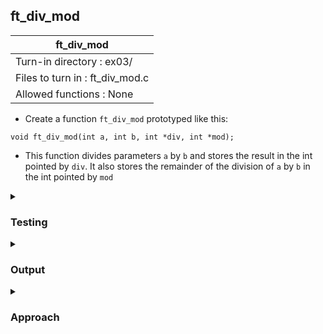 ## ft_div_mod

|               ft_div_mod        |
|---------------------------------|
| Turn-in directory : ex03/       |
| Files to turn in : ft_div_mod.c |
| Allowed functions : None       |

- Create a function <code>ft_div_mod</code> prototyped like this:
```
void ft_div_mod(int a, int b, int *div, int *mod);
```
- This function divides parameters <code>a</code> by <code>b</code> and stores the result in the int pointed by <code>div</code>. It also stores the remainder of the division of <code>a</code> by <code>b</code> in the int pointed by <code>mod</code>

<details>
<summary><h3>Testing</h3></summary>

<pre><code>#include &ltstdio.h&gt
int	main(void)
{
	int	div;
	int	mod;

	ft_div_mod(10, 3, &div, &mod);
	printf("div: %d\n", div);
	printf("mod: %d\n", mod);
	return (0);
} </pre></code>

See [testing file](main.c)

</details>

<details>
<summary><h3>Output</h3></summary>

<pre><code>div: 3
mod: 1</code></pre>

</details>

<details>
<summary><h3>Approach</h3></summary>

Even though the <code>ft_div_mod</code> function in this <a href=ft_div_mod.c>exercise</a> does not return any value, it is able to return the results of division and modulus back to the <code>main</code> function due to the use of pointers. 

Specifically, in the <code>main</code> function, <code>div</code> and <code>mod</code> are declared and their addresses passed into <code>ft_div_mod</code>. Within <code>ft_div_mod</code>, we simply have to make sure that the results of division and modulus are passed to the values of the <code>div</code> and <code>mod</code> pointers. We are able to 'return' two integers even though this function is declared to not return anything at all!

One thing to take note of here is the case where the divisor is 0. In such cases, the result is undefined, hence we should only run the <code>ft_div_mod</code> function in cases where the divisor is not 0. This is taken care of with an <code>if</code> statement: <code>if (b != 0)</code>. 

</details>
